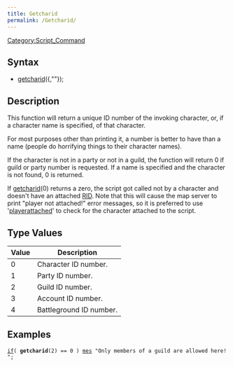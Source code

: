 ```yaml
---
title: Getcharid
permalink: /Getcharid/
---
```


[Category:Script_Command](/Category:Script_Command "wikilink")

Syntax
------

-   [getcharid](/getcharid "wikilink")(<type>{,"<character name>"});

Description
-----------

This function will return a unique ID number of the invoking character, or, if a character name is specified, of that character.

For most purposes other than printing it, a number is better to have than a name (people do horrifying things to their character names).

If the character is not in a party or not in a guild, the function will return 0 if guild or party number is requested. If a name is specified and the character is not found, 0 is returned.

If [getcharid](/getcharid "wikilink")(0) returns a zero, the script got called not by a character and doesn't have an attached [RID](/RID "wikilink"). Note that this will cause the map server to print "player not attached!" error messages, so it is preferred to use '[playerattached](/playerattached "wikilink")' to check for the character attached to the script.

Type Values
-----------

| Value | Description             |
|-------|-------------------------|
| 0     | Character ID number.    |
| 1     | Party ID number.        |
| 2     | Guild ID number.        |
| 3     | Account ID number.      |
| 4     | Battleground ID number. |

Examples
--------

[`if`](/if "wikilink")`( `**`getcharid`**`(2) == 0 ) `[`mes`](/mes "wikilink")` "Only members of a guild are allowed here!";`